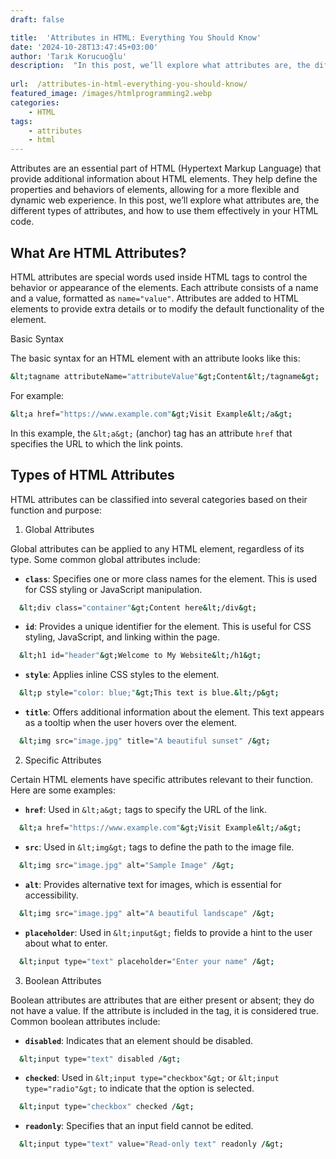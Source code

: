 ```yaml
---
draft: false

title:  'Attributes in HTML: Everything You Should Know'
date: '2024-10-28T13:47:45+03:00'
author: 'Tarık Korucuoğlu'
description:  "In this post, we’ll explore what attributes are, the different types of attributes, and how to use them effectively in your HTML code.\n" 
 
url:  /attributes-in-html-everything-you-should-know/
featured_image: /images/htmlprogramming2.webp
categories:
    - HTML
tags:
    - attributes
    - html
---
```



Attributes are an essential part of HTML (Hypertext Markup Language) that provide additional information about HTML elements. They help define the properties and behaviors of elements, allowing for a more flexible and dynamic web experience. In this post, we’ll explore what attributes are, the different types of attributes, and how to use them effectively in your HTML code.



## What Are HTML Attributes?



HTML attributes are special words used inside HTML tags to control the behavior or appearance of the elements. Each attribute consists of a name and a value, formatted as `name="value"`. Attributes are added to HTML elements to provide extra details or to modify the default functionality of the element.



Basic Syntax



The basic syntax for an HTML element with an attribute looks like this:


```bash
&lt;tagname attributeName="attributeValue"&gt;Content&lt;/tagname&gt;
```



For example:


```bash
&lt;a href="https://www.example.com"&gt;Visit Example&lt;/a&gt;
```



In this example, the `&lt;a&gt;` (anchor) tag has an attribute `href` that specifies the URL to which the link points.



## Types of HTML Attributes



HTML attributes can be classified into several categories based on their function and purpose:



1. Global Attributes



Global attributes can be applied to any HTML element, regardless of its type. Some common global attributes include:


* **`class`**: Specifies one or more class names for the element. This is used for CSS styling or JavaScript manipulation.



```bash
  &lt;div class="container"&gt;Content here&lt;/div&gt;
```


* **`id`**: Provides a unique identifier for the element. This is useful for CSS styling, JavaScript, and linking within the page.



```bash
  &lt;h1 id="header"&gt;Welcome to My Website&lt;/h1&gt;
```


* **`style`**: Applies inline CSS styles to the element.



```bash
  &lt;p style="color: blue;"&gt;This text is blue.&lt;/p&gt;
```


* **`title`**: Offers additional information about the element. This text appears as a tooltip when the user hovers over the element.



```bash
  &lt;img src="image.jpg" title="A beautiful sunset" /&gt;
```



2. Specific Attributes



Certain HTML elements have specific attributes relevant to their function. Here are some examples:


* **`href`**: Used in `&lt;a&gt;` tags to specify the URL of the link.



```bash
  &lt;a href="https://www.example.com"&gt;Visit Example&lt;/a&gt;
```


* **`src`**: Used in `&lt;img&gt;` tags to define the path to the image file.



```bash
  &lt;img src="image.jpg" alt="Sample Image" /&gt;
```


* **`alt`**: Provides alternative text for images, which is essential for accessibility.



```bash
  &lt;img src="image.jpg" alt="A beautiful landscape" /&gt;
```


* **`placeholder`**: Used in `&lt;input&gt;` fields to provide a hint to the user about what to enter.



```bash
  &lt;input type="text" placeholder="Enter your name" /&gt;
```



3. Boolean Attributes



Boolean attributes are attributes that are either present or absent; they do not have a value. If the attribute is included in the tag, it is considered true. Common boolean attributes include:


* **`disabled`**: Indicates that an element should be disabled.



```bash
  &lt;input type="text" disabled /&gt;
```


* **`checked`**: Used in `&lt;input type="checkbox"&gt;` or `&lt;input type="radio"&gt;` to indicate that the option is selected.



```bash
  &lt;input type="checkbox" checked /&gt;
```


* **`readonly`**: Specifies that an input field cannot be edited.



```bash
  &lt;input type="text" value="Read-only text" readonly /&gt;
```



## 




